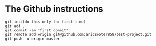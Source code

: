 # The Github instructions

```
git init(do this only the first time)
git add .
git commit -am "first commit"
git remote add origin git@github.com:aricsooter858/test-project.git
git push -u origin master

```